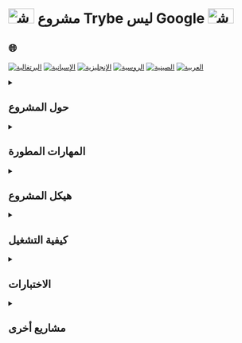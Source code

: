 # <img src="https://cdn-icons-png.flaticon.com/128/1822/1822921.png" alt="شعار Trybe" width="52" height="30" /> مشروع Trybe ليس Google <img src="https://cdn-icons-png.flaticon.com/128/1822/1822921.png" alt="شعار Trybe" width="52" height="30" />

## 🌐 
[![البرتغالية](https://img.shields.io/badge/Português-green)](https://github.com/SamuelRocha91/trybeIsNotGoogle/blob/main/README.md)
[![الإسبانية](https://img.shields.io/badge/Español-yellow)](https://github.com/SamuelRocha91/trybeIsNotGoogle/blob/main/README_es.md)
[![الإنجليزية](https://img.shields.io/badge/English-blue)](https://github.com/SamuelRocha91/trybeIsNotGoogle/blob/main/README_en.md)
[![الروسية](https://img.shields.io/badge/Русский-lightgrey)](https://github.com/SamuelRocha91/trybeIsNotGoogle/blob/main/README_ru.md)
[![الصينية](https://img.shields.io/badge/中文-red)](https://github.com/SamuelRocha91/trybeIsNotGoogle/blob/main/README_ch.md)
[![العربية](https://img.shields.io/badge/العربية-orange)](https://github.com/SamuelRocha91/trybeIsNotGoogle/blob/main/README_ar.md)

<details>
<summary> 
  <h2>
    حول المشروع
  </h2>
</summary>

يتكون التطبيق من نظام لإدارة الملفات وعمليات البحث التي تتيح تعيين حدوث المصطلحات في ملفات النصوص. ينقسم المشروع إلى وحدتين رئيسيتين:

1. **وحدة إدارة الملفات**: مسؤولة عن إرفاق الملفات النصية وإدارتها في النظام.
2. **وحدة البحث**: مسؤولة عن إجراء عمليات البحث في الملفات المرفقة، والعثور على مصطلحات محددة داخل المستندات.

هذا المشروع **لا يقوم بالتحليل الدلالي** أو البحث عن المرادفات.

</details>

<details>
<summary><h2>المهارات المطورة</h2></summary>

في هذا المشروع، تم تطوير المهارات التالية:

- التعامل مع **المكدسات**؛
- التعامل مع **قوائم الانتظار المزدوجة**؛
- التعامل مع **العقد والقوائم المرتبطة**؛
- التعامل مع **القوائم المزدوجة المرتبطة**؛
- التعامل مع ملفات `.txt`.

</details>

<details>
<summary><h2>هيكل المشروع</h2></summary>

يتبع المشروع الهيكل التالي للدلائل والملفات:

```
.
├── dev-requirements.txt           # متطلبات التطوير
├── pyproject.toml                 # إعداد مشروع Python
├── README.md                      # ملف التوثيق
├── requirements.txt               # متطلبات الإنتاج
├── setup.cfg                      # إعدادات إضافية
├── setup.py                       # نص التثبيت للمشروع
├── statics                        # دليل يحتوي على ملفات أمثلة
│   ├── arquivo_teste.csv
│   ├── arquivo_teste.txt
│   ├── nome_pedro.txt
│   ├── novo_paradigma_globalizado-min.txt
│   └── novo_paradigma_globalizado.txt
├── tests                          # دليل يحتوي على الاختبارات
│   ├── __init__.py
│   ├── test_file_management.py
│   ├── test_file_process.py
│   ├── test_queue.py
│   └── test_word_search.py
├── ting_file_management           # وحدة إدارة الملفات
│   ├── file_management.py         # الكود الرئيسي للإدارة
│   ├── file_process.py            # معالجة الملفات
│   ├── __init__.py
│   └── queue.py                   # تنفيذ قائمة الانتظار (Queue)
├── ting_word_searches             # وحدة البحث عن الكلمات
│   ├── __init__.py
│   └── word_search.py             # وظائف البحث عن المصطلحات
└── trybe.yml                      # إعدادات مشروع Trybe
```

</details>

<details>
<summary><h2>كيفية التشغيل</h2></summary>

### المتطلبات المسبقة

قبل البدء، تأكد من تثبيت Python على جهازك. لتثبيت التبعيات الخاصة بالمشروع، اتبع الخطوات التالية:

1. استنساخ المستودع:
   ```bash
   git clone git@github.com:SamuelRocha91/trybeIsNotGoogle.git
   ```

2. الوصول إلى دليل المشروع:
   ```bash
   cd project-trybe-not-google
   ```

3. تثبيت التبعيات:
   ```bash
   pip install -r requirements.txt
   ```

4. لتشغيل المشروع، استخدم الأمر:
   ```bash
   python -m ting_file_management.file_management
   ```

</details>

<details>
<summary><h2>الاختبارات</h2></summary>

لتشغيل الاختبارات، قم بتنفيذ الأمر التالي:

```bash
pytest
```

تقع الاختبارات في دليل `tests` وتشمل الوظائف الرئيسية لإدارة الملفات، البحث عن الكلمات، والتعامل مع قوائم الانتظار (queue).

</details>

<details>
<summary><h2>مشاريع أخرى</h2></summary>

-  [طلبات المطعم](https://github.com/SamuelRocha91/restaurantOrders/blob/main/README_ar.md)
-  [البرامج النصية](https://github.com/SamuelRocha91/scripts/blob/main/README_ar.md)
-  [الخوارزميات](https://github.com/SamuelRocha91/Algorithms/blob/main/README_ar.md)

</details>

